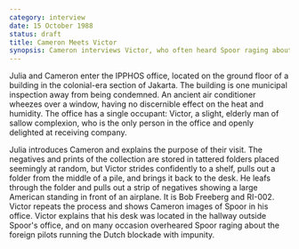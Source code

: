 ```yaml
---
category: interview
date: 15 October 1988
status: draft
title: Cameron Meets Victor
synopsis: Cameron interviews Victor, who often heard Spoor raging about the foreign pilots invading Dutch East Indies airspace. 
---
```


Julia and Cameron enter the IPPHOS office, located
on the ground floor of a building in the colonial-era section of
Jakarta. The building is one municipal inspection away from being
condemned. An ancient air conditioner wheezes over a window, having no
discernible effect on the heat and humidity. The office has a single
occupant: Victor, a slight, elderly man of sallow complexion, who is the
only person in the office and openly delighted at receiving company.

Julia introduces Cameron and explains the purpose of their visit. The
negatives and prints of the collection are stored in tattered folders
placed seemingly at random, but Victor strides confidently to a shelf,
pulls out a folder from the middle of a pile, and brings it back to the
desk. He leafs through the folder and pulls out a strip of negatives
showing a large American standing in front of an airplane. It is Bob
Freeberg and RI-002. Victor repeats the process and shows Cameron images
of Spoor in his office. Victor explains that his desk was located in the
hallway outside Spoor's office, and on many occasion overheared Spoor
raging about the foreign pilots running the Dutch blockade with
impunity.
